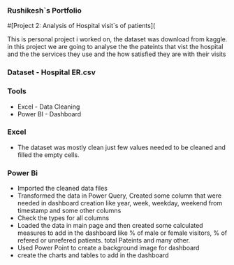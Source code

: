 ### Rushikesh`s Portfolio

#[Project 2: Analysis of Hospital visit`s of patients](

  This is personal project i worked on, the dataset was download from kaggle. in this project we are going to analyse the the pateints that vist the hospital and the the services they use and the how satisfied they 
  are with their visits 

### Dataset - Hospital ER.csv

### Tools
- Excel - Data Cleaning
- Power BI - Dashboard

### Excel 
- The dataset was mostly clean just few values needed to be cleaned and filled the empty cells.

### Power Bi
- Imported the cleaned data files
- Transformed the data in Power Query, Created some column that were needed in dashboard creation like year, week, weekday, weekend from timestamp and some other columns
- Check the types for all columns
- Loaded the data in main page and then created some calculated measures to add in the dashboard like % of male or female visitors, % of refered or unrefered patients. total Pateints and many other.
- Used Power Point to create a background image for dashboard
- create the charts and tables to add in the dashboard 
